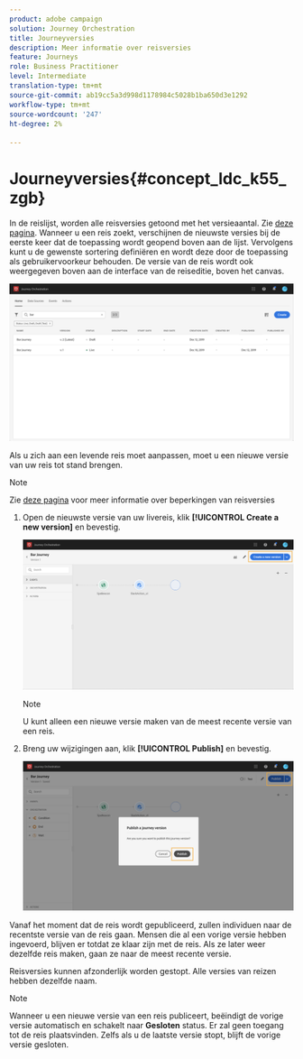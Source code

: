 ```yaml
---
product: adobe campaign
solution: Journey Orchestration
title: Journeyversies
description: Meer informatie over reisversies
feature: Journeys
role: Business Practitioner
level: Intermediate
translation-type: tm+mt
source-git-commit: ab19cc5a3d998d1178984c5028b1ba650d3e1292
workflow-type: tm+mt
source-wordcount: '247'
ht-degree: 2%

---
```



# Journeyversies{#concept_ldc_k55_zgb}

In de reislijst, worden alle reisversies getoond met het versieaantal. Zie [deze pagina](../building-journeys/using-the-journey-designer.md). Wanneer u een reis zoekt, verschijnen de nieuwste versies bij de eerste keer dat de toepassing wordt geopend boven aan de lijst. Vervolgens kunt u de gewenste sortering definiëren en wordt deze door de toepassing als gebruikervoorkeur behouden. De versie van de reis wordt ook weergegeven boven aan de interface van de reiseditie, boven het canvas.

![](../assets/journeyversions1.png)

Als u zich aan een levende reis moet aanpassen, moet u een nieuwe versie van uw reis tot stand brengen.

>[!NOTE]
>
>Zie [deze pagina](../about/limitations.md#journey-versions-limitations) voor meer informatie over beperkingen van reisversies

1. Open de nieuwste versie van uw livereis, klik **[!UICONTROL Create a new version]** en bevestig.

   ![](../assets/journeyversions2.png)

   >[!NOTE]
   >
   >U kunt alleen een nieuwe versie maken van de meest recente versie van een reis.

1. Breng uw wijzigingen aan, klik **[!UICONTROL Publish]** en bevestig.

   ![](../assets/journeyversions3.png)

Vanaf het moment dat de reis wordt gepubliceerd, zullen individuen naar de recentste versie van de reis gaan. Mensen die al een vorige versie hebben ingevoerd, blijven er totdat ze klaar zijn met de reis. Als ze later weer dezelfde reis maken, gaan ze naar de meest recente versie.

Reisversies kunnen afzonderlijk worden gestopt. Alle versies van reizen hebben dezelfde naam.

>[!NOTE]
>
>Wanneer u een nieuwe versie van een reis publiceert, beëindigt de vorige versie automatisch en schakelt naar **Gesloten** status. Er zal geen toegang tot de reis plaatsvinden. Zelfs als u de laatste versie stopt, blijft de vorige versie gesloten.
